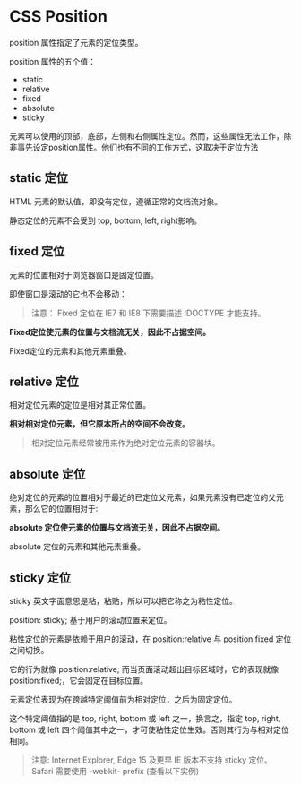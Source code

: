 # CSS Position
position 属性指定了元素的定位类型。

position 属性的五个值：

* static
* relative
* fixed
* absolute
* sticky

元素可以使用的顶部，底部，左侧和右侧属性定位。然而，这些属性无法工作，除非事先设定position属性。他们也有不同的工作方式，这取决于定位方法

## static 定位

HTML 元素的默认值，即没有定位，遵循正常的文档流对象。

静态定位的元素不会受到 top, bottom, left, right影响。

## fixed 定位
元素的位置相对于浏览器窗口是固定位置。

即使窗口是滚动的它也不会移动：

> 注意： Fixed 定位在 IE7 和 IE8 下需要描述 !DOCTYPE 才能支持。

**Fixed定位使元素的位置与文档流无关，因此不占据空间。**

Fixed定位的元素和其他元素重叠。

## relative 定位
  相对定位元素的定位是相对其正常位置。

**相对相对定位元素，但它原本所占的空间不会改变。**
> 相对定位元素经常被用来作为绝对定位元素的容器块。

## absolute 定位

绝对定位的元素的位置相对于最近的已定位父元素，如果元素没有已定位的父元素，那么它的位置相对于<html>:

**absolute 定位使元素的位置与文档流无关，因此不占据空间。**

absolute 定位的元素和其他元素重叠。

## sticky 定位
sticky 英文字面意思是粘，粘贴，所以可以把它称之为粘性定位。

position: sticky; 基于用户的滚动位置来定位。

粘性定位的元素是依赖于用户的滚动，在 position:relative 与 position:fixed 定位之间切换。

它的行为就像 position:relative; 而当页面滚动超出目标区域时，它的表现就像 position:fixed;，它会固定在目标位置。

元素定位表现为在跨越特定阈值前为相对定位，之后为固定定位。

这个特定阈值指的是 top, right, bottom 或 left 之一，换言之，指定 top, right, bottom 或 left 四个阈值其中之一，才可使粘性定位生效。否则其行为与相对定位相同。

>注意: Internet Explorer, Edge 15 及更早 IE 版本不支持 sticky 定位。 Safari 需要使用 -webkit- prefix (查看以下实例)